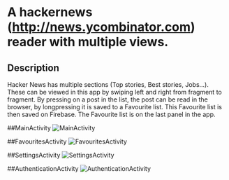 # A hackernews (http://news.ycombinator.com) reader with multiple views.

## Description

Hacker News has multiple sections (Top stories, Best stories, Jobs...). These can be viewed in this app by swiping left and right from fragment to fragment.
By pressing on a post in the list, the post can be read in the browser, by longpressing it is saved to a Favourite list. This Favourite list is then saved on Firebase. The Favourite list is on the last panel in the app.

##MainActivity
![MainActivity](./screenshot_main.png)

##FavouritesActivity
![FavouritesActivity](./favourites.png)

##SettingsActivity
![SettingsActivity](Settings.png)

##AuthenticationActivity
![AuthenticationActivity](login.png)
